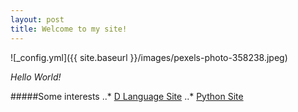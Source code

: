 ```yaml
---
layout: post
title: Welcome to my site!
---
```


![_config.yml]({{ site.baseurl }}/images/pexels-photo-358238.jpeg)

_Hello World!_ 

#####Some interests
..* [D Language Site](https://www.dlang.org)
..* [Python Site](https://www.python.org/)

